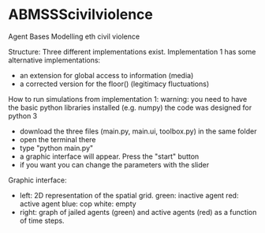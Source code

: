 # ABMSSScivilviolence
Agent Bases Modelling eth civil violence 

Structure:
Three different implementations exist.
Implementation 1 has some alternative implementations:
- an extension for global access to information (media)
- a corrected version for the floor() (legitimacy fluctuations)

How to run simulations from implementation 1:
warning: you need to have the basic python libraries installed  (e.g. numpy)
the code was designed for python 3
- download the three files (main.py, main.ui, toolbox.py) in the same folder
- open the terminal there
- type "python main.py" 
- a graphic interface will appear. Press the "start" button
- if you want you can change the parameters with the slider

Graphic interface:
- left: 2D representation of the spatial grid. 
green: inactive agent
red: active agent
blue: cop
white: empty
- right: graph of jailed agents (green) and active agents (red) as a function of time steps.
